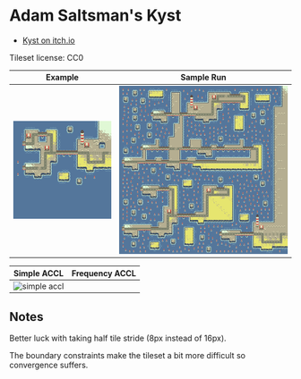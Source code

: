 Adam Saltsman's Kyst
===

* [Kyst on itch.io](https://adamatomic.itch.io/kyst)

Tileset license: CC0

| Example | Sample Run |
|---|---|
| ![example](./data/kyst_example.png) | ![sample run](data/kyst_128x128.png) |

| Simple ACCL | Frequency ACCL |
|---|---|
| ![simple accl](./aux/kyst_accl.png) | |

Notes
---

Better luck with taking half tile stride (8px instead of 16px).

The boundary constraints make the tileset a bit more difficult so
convergence suffers.




